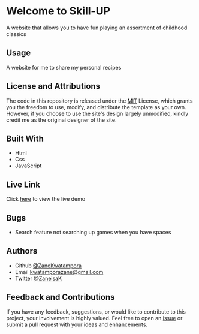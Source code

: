 # Welcome to Skill-UP
A website that allows you to have fun playing an assortment of childhood classics

## Usage
A website for me to share my personal recipes

## License and Attributions
The code in this repository is released under the [MIT](https://github.com/ZaneKwatampora/Skill-UP/blob/main/LICENSE)
License, which grants you the freedom to use, modify, and distribute the template as your own. However, if you choose to use the site's design largely unmodified, kindly credit me as the original designer of the site.

## Built With
- Html
- Css
- JavaScript

## Live Link
Click [here](https://zanekwatampora.github.io/Skill-UP/) to view the live demo

## Bugs
- Search feature not searching up games when you have spaces

## Authors
- Github [@ZaneKwatampora](https://github.com/ZaneKwatampora)
- Email kwatamporazane@gmail.com
- Twitter [@ZaneisaK](https://x.com/ZaneisaK)

## Feedback and Contributions
If you have any feedback, suggestions, or would like to contribute to this project, your involvement is highly valued. Feel free to open an [issue](https://github.com/ZaneKwatampora/Skill-UP/issues) or submit a pull request with your ideas and enhancements.
